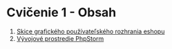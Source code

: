 # Cvičenie 1 - Obsah

1. [Skice grafického používateľského rozhrania eshopu](skice-grafickeho-pouzivatelskeho-rozhrania-eshopu/)
2. [Vývojové prostredie PhpStorm](vyvojove-prostredie-phpstorm/)

